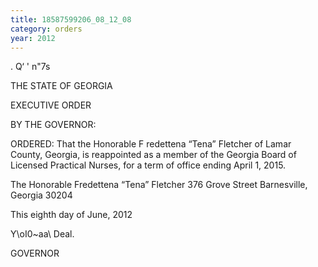 ```yaml
---
title: 18587599206_08_12_08
category: orders
year: 2012
---
```

   

.
Q‘ '
 n"7s 

THE STATE OF GEORGIA

EXECUTIVE ORDER

BY THE GOVERNOR:

ORDERED: That the Honorable F redettena “Tena” Fletcher of Lamar County,
Georgia, is reappointed as a member of the Georgia Board of
Licensed Practical Nurses, for a term of office ending April 1,
2015.

The Honorable Fredettena “Tena” Fletcher
376 Grove Street
Barnesville, Georgia 30204

This eighth day of June, 2012

Y\oI0~aa\ Deal.

GOVERNOR

